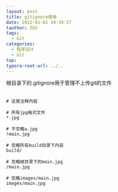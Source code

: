 ```yaml
---
layout: post
title: gitignore使用
date: 2022-01-01 19:39:57
tauthor: ZGX
tags:
  - Git
categories:
  - 程序设计
  - Git
top: 
typora-root-url: ../..
---
```


根目录下的.gitignore用于管理不上传git的文件
</br>
</br>

```
# 这是注释内容

# 所有jpg格式文件
*.jpg

# 不忽略a.jpg
!main.jpg

# 忽略所有build目录下内容
build/

# 忽略根目录下的main.jpg
/main.jpg

# 忽略images/main.jpg
images/main.jpg

```